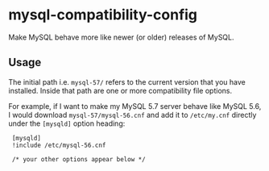 # mysql-compatibility-config

Make MySQL behave more like newer (or older) releases of MySQL.

## Usage

The initial path i.e. `mysql-57/` refers to the current version that you have installed.  Inside that path are one or more compatibility file options.

For example, if I want to make my MySQL 5.7 server behave like MySQL 5.6, I would download `mysql-57/mysql-56.cnf` and add it to `/etc/my.cnf` directly under the `[mysqld]` option heading:

     [mysqld]
     !include /etc/mysql-56.cnf
     
     /* your other options appear below */
